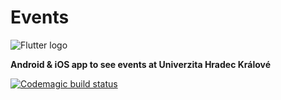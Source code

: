 # Events

<img src="https://camo.githubusercontent.com/de20d75ca61aa884f5259e6e34090efeda1bfd45/68747470733a2f2f666c75747465722e6465762f6173736574732f666c75747465722d6c6f636b75702d346362306565303732616233313265353937383464396662663466623761643432363838613766646165613132373063636636626266346633346237653033662e737667" alt="Flutter logo" style="max-width:100%;">

**Android & iOS app to see events at Univerzita Hradec Králové**

[![Codemagic build status](https://api.codemagic.io/apps/5dc476090679e126d8facf36/5dc476090679e126d8facf35/status_badge.svg)](https://codemagic.io/apps/5dc476090679e126d8facf36/5dc476090679e126d8facf35/latest_build)

